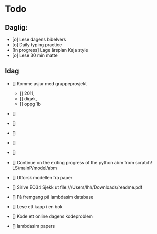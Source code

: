 # Todo

## Daglig:

- [o] Lese dagens bibelvers
- [o] Daily typing practice
- [In progress] Lage årsplan Kaja style
- [o] Lese 30 min matte

## Idag

- [] Komme asjur med gruppeprosjekt
  - [] 2011,
  - [] digøk,
  - [] oppg 1b
- []
- []
- []
- []
- []

- [] Continue on the exiting progress of the python abm from scratch! LS/mainP/model/abm
- [] Utforsk modellen fra paper
- [] Sirive EO34
  Sjekk ut file:///Users/lhh/Downloads/readme.pdf
- [] Få fremgang på lambdasim database
- [] Lese ett kapp i en bok
- [] Kode ett online dagens kodeproblem
- [] lambdasim papers
